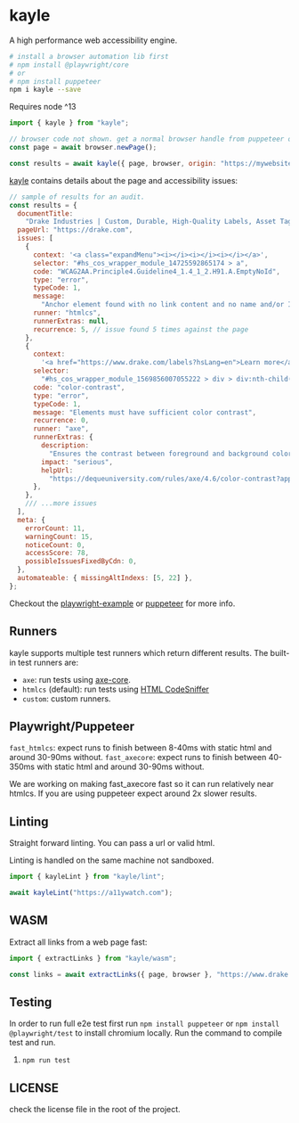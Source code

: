 # kayle

A high performance web accessibility engine.

```sh
# install a browser automation lib first
# npm install @playwright/core
# or
# npm install puppeteer
npm i kayle --save
```

Requires node ^13

```js
import { kayle } from "kayle";

// browser code not shown. get a normal browser handle from puppeteer or playwright.
const page = await browser.newPage();

const results = await kayle({ page, browser, origin: "https://mywebsite.com" });
```

[kayle](./lib/kayle.ts) contains details about the page and accessibility issues:

```js
// sample of results for an audit.
const results = {
  documentTitle:
    "Drake Industries | Custom, Durable, High-Quality Labels, Asset Tags and Custom Server Bezels",
  pageUrl: "https://drake.com",
  issues: [
    {
      context: '<a class="expandMenu"><i></i><i></i><i></i></a>',
      selector: "#hs_cos_wrapper_module_14725592865174 > a",
      code: "WCAG2AA.Principle4.Guideline4_1.4_1_2.H91.A.EmptyNoId",
      type: "error",
      typeCode: 1,
      message:
        "Anchor element found with no link content and no name and/or ID attribute.",
      runner: "htmlcs",
      runnerExtras: null,
      recurrence: 5, // issue found 5 times against the page
    },
    {
      context:
        '<a href="https://www.drake.com/labels?hsLang=en">Learn more</a>',
      selector:
        "#hs_cos_wrapper_module_1569856007055222 > div > div:nth-child(3) > a",
      code: "color-contrast",
      type: "error",
      typeCode: 1,
      message: "Elements must have sufficient color contrast",
      recurrence: 0,
      runner: "axe",
      runnerExtras: {
        description:
          "Ensures the contrast between foreground and background colors meets WCAG 2 AA contrast ratio thresholds",
        impact: "serious",
        helpUrl:
          "https://dequeuniversity.com/rules/axe/4.6/color-contrast?application=axeAPI",
      },
    },
    /// ...more issues
  ],
  meta: {
    errorCount: 11,
    warningCount: 15,
    noticeCount: 0,
    accessScore: 78,
    possibleIssuesFixedByCdn: 0,
  },
  automateable: { missingAltIndexs: [5, 22] },
};
```

Checkout the [playwright-example](./tests/basic-playwright.spec.ts) or [puppeteer](./tests/basic.ts) for more info.

## Runners

kayle supports multiple test runners which return different results. The built-in test runners are:

- `axe`: run tests using [axe-core](./lib/runners/axe.ts).
- `htmlcs` (default): run tests using [HTML CodeSniffer](./lib/runners/htmlcs.ts)
- `custom`: custom runners.

## Playwright/Puppeteer

`fast_htmlcs`: expect runs to finish between 8-40ms with static html and around 30-90ms without.
`fast_axecore`: expect runs to finish between 40-350ms with static html and around 30-90ms without.

We are working on making fast_axecore fast so it can run relatively near htmlcs.
If you are using puppeteer expect around 2x slower results.

## Linting

Straight forward linting. You can pass a url or valid html.

Linting is handled on the same machine not sandboxed.

```js
import { kayleLint } from "kayle/lint";

await kayleLint("https://a11ywatch.com");
```

## WASM

Extract all links from a web page fast:

```ts
import { extractLinks } from "kayle/wasm";

const links = await extractLinks({ page, browser }, "https://www.drake.com");
```

## Testing

In order to run full e2e test first run `npm install puppeteer` or `npm install @playwright/test` to install chromium locally.
Run the command to compile test and run.

1. `npm run test`

## LICENSE

check the license file in the root of the project.
